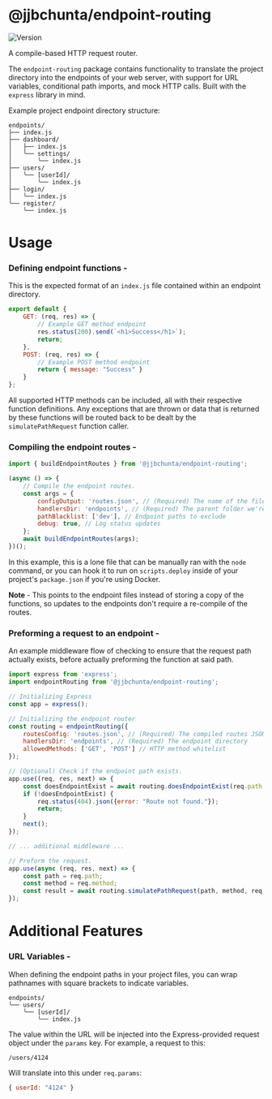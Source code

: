 # @jjbchunta/endpoint-routing

![Version](https://img.shields.io/badge/Version-1.0.0-brightgreen)

A compile-based HTTP request router.

The `endpoint-routing` package contains functionality to translate the project directory into the endpoints of your web server, with support for URL variables, conditional path imports, and mock HTTP calls. Built with the `express` library in mind.

Example project endpoint directory structure:

```
endpoints/
├── index.js
├── dashboard/
│   ├── index.js
│   ╰── settings/
│       ╰── index.js
├── users/
│   ╰── [userId]/
│       ╰── index.js
├── login/
│   ╰── index.js
╰── register/
    ╰── index.js
```

# Usage

### Defining endpoint functions -

This is the expected format of an `index.js` file contained within an endpoint directory.

```javascript
export default {
    GET: (req, res) => {
        // Example GET method endpoint
        res.status(200).send(`<h1>Success</h1>`);
        return;
    },
    POST: (req, res) => {
        // Example POST method endpoint
        return { message: "Success" }
    }
};
```

All supported HTTP methods can be included, all with their respective function definitions. Any exceptions that are thrown or data that is returned by these functions will be routed back to be dealt by the `simulatePathRequest` function caller.

### Compiling the endpoint routes -

```javascript
import { buildEndpointRoutes } from '@jjbchunta/endpoint-routing';

(async () => {
    // Compile the endpoint routes.
    const args = {
        configOutput: 'routes.json', // (Required) The name of the file where the compiled routes should be written to
        handlersDir: 'endpoints', // (Required) The parent folder we're compiling these endpoints from
        pathBlacklist: ['dev'], // Endpoint paths to exclude
        debug: true, // Log status updates
    };
    await buildEndpointRoutes(args);
})();
```

In this example, this is a lone file that can be manually ran with the `node` command, or you can hook it to run on `scripts.deploy` inside of your project's `package.json` if you're using Docker.

**Note** - This points to the endpoint files instead of storing a copy of the functions, so updates to the endpoints don't require a re-compile of the routes.

### Preforming a request to an endpoint -

An example middleware flow of checking to ensure that the request path actually exists, before actually preforming the function at said path.

```javascript
import express from 'express';
import endpointRouting from '@jjbchunta/endpoint-routing';

// Initializing Express
const app = express();

// Initializing the endpoint router
const routing = endpointRouting({
    routesConfig: 'routes.json', // (Required) The compiled routes JSON file
    handlersDir: 'endpoints', // (Required) The endpoint directory
    allowedMethods: ['GET', 'POST'] // HTTP method whitelist
});

// (Optional) Check if the endpoint path exists.
app.use((req, res, next) => {
    const doesEndpointExist = await routing.doesEndpointExist(req.path, req.method);
    if (!doesEndpointExist) {
        req.status(404).json({error: "Route not found."});
        return;
    }
    next();
});

// ... additional middleware ...

// Preform the request.
app.use(async (req, res, next) => {
    const path = req.path;
    const method = req.method;
    const result = await routing.simulatePathRequest(path, method, req, res);
});
```

# Additional Features

### URL Variables -

When defining the endpoint paths in your project files, you can wrap pathnames with square brackets to indicate variables.

```
endpoints/
╰── users/
    ╰── [userId]/
        ╰── index.js
```

The value within the URL will be injected into the Express-provided request object under the `params` key. For example, a request to this:

```
/users/4124
```

Will translate into this under `req.params`:

```javascript
{ userId: "4124" }
```